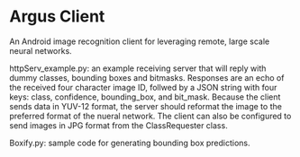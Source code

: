 # Argus Client
An Android image recognition client for leveraging remote, large scale neural networks.

httpServ_example.py: an example receiving server that will reply with dummy classes, bounding boxes and bitmasks. Responses are an echo of the received four character image ID, follwed by a JSON string with four keys: class, confidence, bounding_box, and bit_mask. Because the client sends data in YUV-12 format, the server should reformat the image to the preferred format of the nueral network. The client can also be configured to send images in JPG format from the ClassRequester class.

Boxify.py: sample code for generating bounding box predictions.
